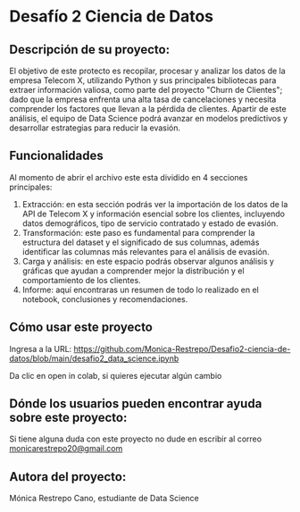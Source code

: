 # Desafío 2 Ciencia de Datos

## Descripción de su proyecto:
El objetivo de este protecto es recopilar, procesar y analizar los datos de la empresa Telecom X, utilizando Python y sus principales bibliotecas para extraer información valiosa, como parte del proyecto "Churn de Clientes"; dado que la empresa enfrenta una alta tasa de cancelaciones y necesita comprender los factores que llevan a la pérdida de clientes.
Apartir de este análisis, el equipo de Data Science podrá avanzar en modelos predictivos y desarrollar estrategias para reducir la evasión.

## Funcionalidades
Al momento de abrir el archivo este esta dividido en 4 secciones principales:
1. Extracción: en esta sección podrás ver la importación de los datos de la API de Telecom X y información esencial sobre los clientes, incluyendo datos demográficos, tipo de servicio contratado y estado de evasión.
2. Transformación: este paso es fundamental para comprender la estructura del dataset y el significado de sus columnas, además identificar las columnas más relevantes para el análisis de evasión.
3. Carga y análisis: en este espacio podrás observar algunos análisis y gráficas que ayudan a comprender mejor la distribución y el comportamiento de los clientes.
4. Informe: aquí encontraras un resumen de todo lo realizado en el notebook, conclusiones y recomendaciones.

## Cómo usar este proyecto
Ingresa a la URL: https://github.com/Monica-Restrepo/Desafio2-ciencia-de-datos/blob/main/desafio2_data_science.ipynb 

Da clic en open in colab, si quieres ejecutar algún cambio

## Dónde los usuarios pueden encontrar ayuda sobre este proyecto:
Si tiene alguna duda con este proyecto no dude en escribir al correo monicarestrepo20@gmail.com

## Autora del proyecto: 
Mónica Restrepo Cano, estudiante de Data Science
